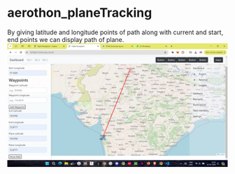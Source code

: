 # aerothon_planeTracking
By giving latitude and longitude points of path along with current and start, end points we can display path of plane.
![Image](preview.png)
